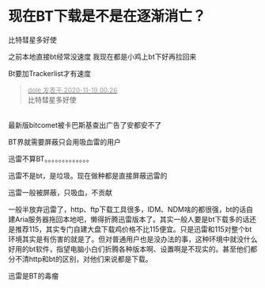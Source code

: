 # 现在BT下载是不是在逐渐消亡？


<img src="static/image/smiley/default/lol.gif" smilieid="12" border="0" alt="" />比特彗星多好使<img id="aimg_IcI68" onclick="zoom(this, this.src, 0, 0, 0)" class="zoom" src="https://cdn.jsdelivr.net/gh/hishis/forum-master/public/images/patch.gif" onmouseover="img_onmouseoverfunc(this)" onload="thumbImg(this)" border="0" alt="" />

之前本地直接bt经常没速度 我现在都是小鸡上bt下好再拉回来

Bt要加Trackerlist才有速度

<div class="quote"><blockquote><font size="2"><a href="https://www.hostloc.com/forum.php?mod=redirect&amp;goto=findpost&amp;pid=9476380&amp;ptid=768304" target="_blank"><font color="#999999">dole 发表于 2020-11-19 00:26</font></a></font><br />
比特彗星多好使</blockquote></div><br />
最新版bitcomet被卡巴斯基查出广告了安都安不了<img src="static/image/smiley/default/sweat.gif" smilieid="10" border="0" alt="" />

BT界就需要屏蔽只会用吸血雷的用户

迅雷不算BT。。。。。。。。。。。。。

迅雷不是bt，是垃圾。现在做种都是直接屏蔽迅雷的

迅雷一般被屏蔽，只吸血，不贡献

一般半放弃迅雷了，http、ftp下载工具很多，IDM、NDM啥的都很强，bt的话自建Aria服务器拖回本地吧，懒得折腾迅雷版本了。其实一般人要是bt下载多的话还是推荐115，其实专门自建大盘下载鸡价格不比115便宜。只是迅雷和115对整个bt环境其实是有伤害的就是了。但对普通用户也是没办法的事，这种环境中就没什么好用的bt软件，指望电脑小白们折腾各种版本啊、设置啊是不现实的。甚至他们都分不清http和bt的区别，对他们来说都是下载。<img id="aimg_eAAkJ" onclick="zoom(this, this.src, 0, 0, 0)" class="zoom" src="https://cdn.jsdelivr.net/gh/hishis/forum-master/public/images/patch.gif" onmouseover="img_onmouseoverfunc(this)" onload="thumbImg(this)" border="0" alt="" />

迅雷是BT的毒瘤
